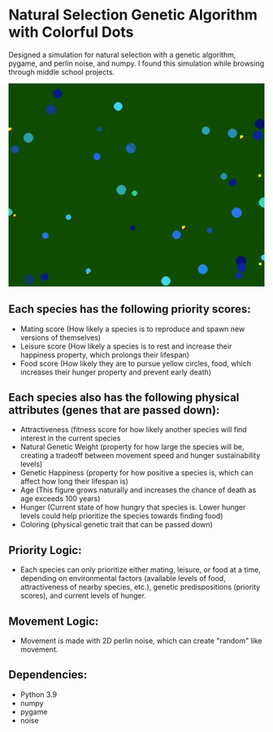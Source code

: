 # Natural Selection Genetic Algorithm with Colorful Dots #

Designed a simulation for natural selection with a genetic algorithm, pygame, and perlin noise, and numpy. I found this simulation while browsing through middle school projects. 

<div align="center"> 
  <img src="simulation.gif"/>
</div>

## Each species has the following priority scores: ##

- Mating score (How likely a species is to reproduce and spawn new versions of themselves)
- Leisure score (How likely a species is to rest and increase their happiness property, which prolongs their lifespan)
- Food score (How likely they are to pursue yellow circles, food, which increases their hunger property and prevent early death)

## Each species also has the following physical attributes (genes that are passed down): ##

- Attractiveness (fitness score for how likely another species will find interest in the current species
- Natural Genetic Weight (property for how large the species will be, creating a tradeoff between movement speed and hunger sustainability levels)
- Genetic Happiness (property for how positive a species is, which can affect how long their lifespan is)
- Age (This figure grows naturally and increases the chance of death as age exceeds 100 years)
- Hunger (Current state of how hungry that species is. Lower hunger levels could help prioritize the species towards finding food)
- Coloring (physical genetic trait that can be passed down)

## Priority Logic: ##

- Each species can only prioritize either mating, leisure, or food at a time, depending on environmental factors (available levels of food, attractiveness of nearby species, etc.), genetic predispositions (priority scores), and current levels of hunger. 

## Movement Logic: ##

- Movement is made with 2D perlin noise, which can create "random" like movement.

## Dependencies: ##

- Python 3.9
- numpy
- pygame
- noise 
